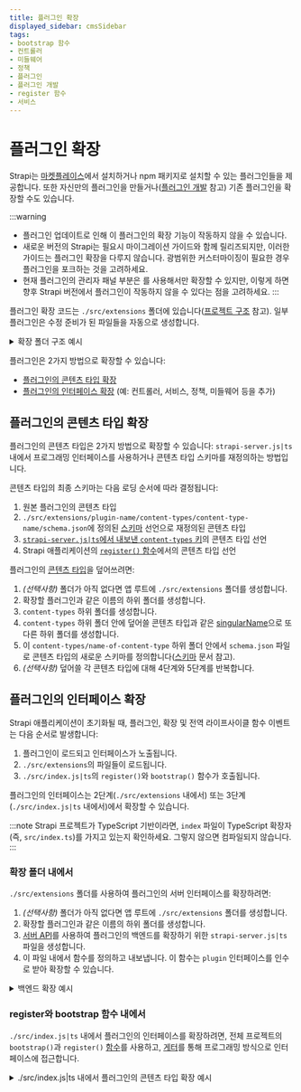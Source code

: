 ```yaml
---
title: 플러그인 확장
displayed_sidebar: cmsSidebar
tags:
- bootstrap 함수
- 컨트롤러
- 미들웨어
- 정책
- 플러그인
- 플러그인 개발
- register 함수 
- 서비스
---
```


# 플러그인 확장

Strapi는 [마켓플레이스](/cms/plugins/installing-plugins-via-marketplace#installing-marketplace-plugins-and-providers)에서 설치하거나 npm 패키지로 설치할 수 있는 플러그인들을 제공합니다. 또한 자신만의 플러그인을 만들거나([플러그인 개발](/cms/plugins-development/developing-plugins) 참고) 기존 플러그인을 확장할 수도 있습니다.

:::warning
* 플러그인 업데이트로 인해 이 플러그인의 확장 기능이 작동하지 않을 수 있습니다.
* 새로운 버전의 Strapi는 필요시 마이그레이션 가이드와 함께 릴리즈되지만, 이러한 가이드는 플러그인 확장을 다루지 않습니다. 광범위한 커스터마이징이 필요한 경우 플러그인을 포크하는 것을 고려하세요.
* 현재 플러그인의 관리자 패널 부분은 <ExternalLink to="https://www.npmjs.com/package/patch-package" text="patch-package"/>를 사용해서만 확장할 수 있지만, 이렇게 하면 향후 Strapi 버전에서 플러그인이 작동하지 않을 수 있다는 점을 고려하세요.
:::

플러그인 확장 코드는 `./src/extensions` 폴더에 있습니다([프로젝트 구조](/cms/project-structure) 참고). 일부 플러그인은 수정 준비가 된 파일들을 자동으로 생성합니다.

<details> 
<summary>확장 폴더 구조 예시</summary>

```bash
/extensions
  /some-plugin-to-extend
    strapi-server.js|ts
    /content-types
      /some-content-type-to-extend
        model.json
      /another-content-type-to-extend
        model.json
  /another-plugin-to-extend
    strapi-server.js|ts
```
</details>

플러그인은 2가지 방법으로 확장할 수 있습니다:

- [플러그인의 콘텐츠 타입 확장](#extending-a-plugins-content-types)
- [플러그인의 인터페이스 확장](#extending-a-plugins-interface) (예: 컨트롤러, 서비스, 정책, 미들웨어 등을 추가)

## 플러그인의 콘텐츠 타입 확장

플러그인의 콘텐츠 타입은 2가지 방법으로 확장할 수 있습니다: `strapi-server.js|ts` 내에서 프로그래밍 인터페이스를 사용하거나 콘텐츠 타입 스키마를 재정의하는 방법입니다.

콘텐츠 타입의 최종 스키마는 다음 로딩 순서에 따라 결정됩니다:

1. 원본 플러그인의 콘텐츠 타입
2. `./src/extensions/plugin-name/content-types/content-type-name/schema.json`에 정의된 [스키마](/cms/backend-customization/models#model-schema) 선언으로 재정의된 콘텐츠 타입
3. [`strapi-server.js|ts`에서 내보낸 `content-types` 키](/cms/plugins-development/server-api#content-types)의 콘텐츠 타입 선언
4. Strapi 애플리케이션의 [`register()` 함수](/cms/configurations/functions#register)에서의 콘텐츠 타입 선언

플러그인의 [콘텐츠 타입](/cms/backend-customization/models)을 덮어쓰려면:

1. _(선택사항)_ 폴더가 아직 없다면 앱 루트에 `./src/extensions` 폴더를 생성합니다.
2. 확장할 플러그인과 같은 이름의 하위 폴더를 생성합니다.
3. `content-types` 하위 폴더를 생성합니다.
4. `content-types` 하위 폴더 안에 덮어쓸 콘텐츠 타입과 같은 [singularName](/cms/backend-customization/models#model-information)으로 또 다른 하위 폴더를 생성합니다.
5. 이 `content-types/name-of-content-type` 하위 폴더 안에서 `schema.json` 파일로 콘텐츠 타입의 새로운 스키마를 정의합니다([스키마](/cms/backend-customization/models#model-schema) 문서 참고).
6. _(선택사항)_ 덮어쓸 각 콘텐츠 타입에 대해 4단계와 5단계를 반복합니다.

## 플러그인의 인터페이스 확장

Strapi 애플리케이션이 초기화될 때, 플러그인, 확장 및 전역 라이프사이클 함수 이벤트는 다음 순서로 발생합니다:

1. 플러그인이 로드되고 인터페이스가 노출됩니다.
2. `./src/extensions`의 파일들이 로드됩니다.
3. `./src/index.js|ts`의 `register()`와 `bootstrap()` 함수가 호출됩니다.

플러그인의 인터페이스는 2단계(`./src/extensions` 내에서) 또는 3단계(`./src/index.js|ts` 내에서)에서 확장할 수 있습니다.

:::note
Strapi 프로젝트가 TypeScript 기반이라면, `index` 파일이 TypeScript 확장자(즉, `src/index.ts`)를 가지고 있는지 확인하세요. 그렇지 않으면 컴파일되지 않습니다.
:::

### 확장 폴더 내에서

`./src/extensions` 폴더를 사용하여 플러그인의 서버 인터페이스를 확장하려면:

1. _(선택사항)_ 폴더가 아직 없다면 앱 루트에 `./src/extensions` 폴더를 생성합니다.
2. 확장할 플러그인과 같은 이름의 하위 폴더를 생성합니다.
3. [서버 API](/cms/plugins-development/server-api)를 사용하여 플러그인의 백엔드를 확장하기 위한 `strapi-server.js|ts` 파일을 생성합니다.
4. 이 파일 내에서 함수를 정의하고 내보냅니다. 이 함수는 `plugin` 인터페이스를 인수로 받아 확장할 수 있습니다.

<details>
<summary>백엔드 확장 예시</summary>

```js title="./src/extensions/some-plugin-to-extend/strapi-server.js|ts"

module.exports = (plugin) => {
  plugin.controllers.controllerA.find = (ctx) => {};

  plugin.policies[newPolicy] = (ctx) => {};

  plugin.routes['content-api'].routes.push({
    method: 'GET',
    path: '/route-path',
    handler: 'controller.action',
  });

  return plugin;
};
```
</details>

### register와 bootstrap 함수 내에서

`./src/index.js|ts` 내에서 플러그인의 인터페이스를 확장하려면, 전체 프로젝트의 `bootstrap()`과 `register()` [함수](/cms/configurations/functions)를 사용하고, [게터](/cms/plugins-development/server-api#usage)를 통해 프로그래밍 방식으로 인터페이스에 접근합니다.

<details>
<summary>./src/index.js|ts 내에서 플러그인의 콘텐츠 타입 확장 예시</summary>

```js title="./src/index.js|ts"

module.exports = {
  register({ strapi }) {
    const contentTypeName = strapi.contentType('plugin::my-plugin.content-type-name')  
    contentTypeName.attributes = {
      // 이전에 정의된 속성들을 확산
      ...contentTypeName.attributes,
      // 새로운 속성 추가 또는 기존 속성 재정의
      'toto': {
        type: 'string',
      }
    }
  },
  bootstrap({ strapi }) {},
};
```
</details>

